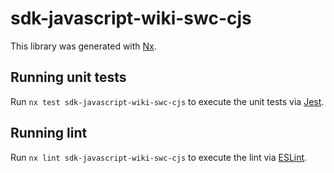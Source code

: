 # sdk-javascript-wiki-swc-cjs

This library was generated with [Nx](https://nx.dev).

## Running unit tests

Run `nx test sdk-javascript-wiki-swc-cjs` to execute the unit tests via [Jest](https://jestjs.io).

## Running lint

Run `nx lint sdk-javascript-wiki-swc-cjs` to execute the lint via [ESLint](https://eslint.org/).
